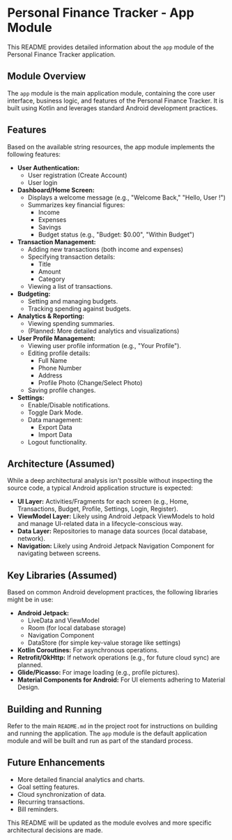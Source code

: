 # Personal Finance Tracker - App Module

This README provides detailed information about the `app` module of the Personal Finance Tracker application.

## Module Overview

The `app` module is the main application module, containing the core user interface, business logic, and features of the Personal Finance Tracker. It is built using Kotlin and leverages standard Android development practices.

## Features

Based on the available string resources, the app module implements the following features:

*   **User Authentication:**
    *   User registration (Create Account)
    *   User login
*   **Dashboard/Home Screen:**
    *   Displays a welcome message (e.g., "Welcome Back," "Hello, User !")
    *   Summarizes key financial figures:
        *   Income
        *   Expenses
        *   Savings
        *   Budget status (e.g., "Budget: $0.00", "Within Budget")
*   **Transaction Management:**
    *   Adding new transactions (both income and expenses)
    *   Specifying transaction details:
        *   Title
        *   Amount
        *   Category
    *   Viewing a list of transactions.
*   **Budgeting:**
    *   Setting and managing budgets.
    *   Tracking spending against budgets.
*   **Analytics & Reporting:**
    *   Viewing spending summaries.
    *   (Planned: More detailed analytics and visualizations)
*   **User Profile Management:**
    *   Viewing user profile information (e.g., "Your Profile").
    *   Editing profile details:
        *   Full Name
        *   Phone Number
        *   Address
        *   Profile Photo (Change/Select Photo)
    *   Saving profile changes.
*   **Settings:**
    *   Enable/Disable notifications.
    *   Toggle Dark Mode.
    *   Data management:
        *   Export Data
        *   Import Data
    *   Logout functionality.

## Architecture (Assumed)

While a deep architectural analysis isn't possible without inspecting the source code, a typical Android application structure is expected:

*   **UI Layer:** Activities/Fragments for each screen (e.g., Home, Transactions, Budget, Profile, Settings, Login, Register).
*   **ViewModel Layer:** Likely using Android Jetpack ViewModels to hold and manage UI-related data in a lifecycle-conscious way.
*   **Data Layer:** Repositories to manage data sources (local database, network).
*   **Navigation:** Likely using Android Jetpack Navigation Component for navigating between screens.

## Key Libraries (Assumed)

Based on common Android development practices, the following libraries might be in use:

*   **Android Jetpack:**
    *   LiveData and ViewModel
    *   Room (for local database storage)
    *   Navigation Component
    *   DataStore (for simple key-value storage like settings)
*   **Kotlin Coroutines:** For asynchronous operations.
*   **Retrofit/OkHttp:** If network operations (e.g., for future cloud sync) are planned.
*   **Glide/Picasso:** For image loading (e.g., profile pictures).
*   **Material Components for Android:** For UI elements adhering to Material Design.

## Building and Running

Refer to the main `README.md` in the project root for instructions on building and running the application. The `app` module is the default application module and will be built and run as part of the standard process.

## Future Enhancements

*   More detailed financial analytics and charts.
*   Goal setting features.
*   Cloud synchronization of data.
*   Recurring transactions.
*   Bill reminders.

This README will be updated as the module evolves and more specific architectural decisions are made.
